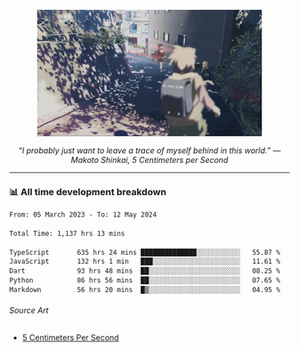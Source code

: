 <p align="center"><img src="asset/header.jpg" width="80%"/></p>
<p align="center"><i>“I probably just want to leave a trace of myself behind in this world.” ― Makoto Shinkai, 5 Centimeters per Second</i></p>

---
<!--
<details>
  <summary>📃 My Resume</summary>

### Education

- 📖 **Computer Science**\
📆 10/2021 - present\
📍 **Thang Long University** - Hoang Mai, Hanoi, Vietnam

### Experience

<img align="right" src="https://img.shields.io/badge/Figma-F24E1E?style=flat&logo=figma&logoColor=white"/>
<img align="right" src="https://img.shields.io/badge/node.js-6DA55F?style=flat&logo=node.js&logoColor=white"/>
<img align="right" src="https://img.shields.io/badge/Next.js-black?style=flat&logo=next.js&logoColor=white"/>
<img align="right" src="https://img.shields.io/badge/TypeScript-007ACC?style=flat&logo=typescript&logoColor=white"/>


- 👨‍💻 **Frontend Web Intern**\
📆 07/2023 - present\
📍 **MQ ICT Solutions** - Hoang Mai, Hanoi, Vietnam
</details> 
-->

### 📊 All time development breakdown

<!--START_SECTION:waka-->

```txt
From: 05 March 2023 - To: 12 May 2024

Total Time: 1,137 hrs 13 mins

TypeScript       635 hrs 24 mins ██████████████░░░░░░░░░░░   55.87 %
JavaScript       132 hrs 1 min   ███░░░░░░░░░░░░░░░░░░░░░░   11.61 %
Dart             93 hrs 48 mins  ██░░░░░░░░░░░░░░░░░░░░░░░   08.25 %
Python           86 hrs 56 mins  ██░░░░░░░░░░░░░░░░░░░░░░░   07.65 %
Markdown         56 hrs 20 mins  █▒░░░░░░░░░░░░░░░░░░░░░░░   04.95 %
```

<!--END_SECTION:waka-->

###### Source Art

-  [5 Centimeters Per Second](https://wallhaven.cc/w/nrowq1)

